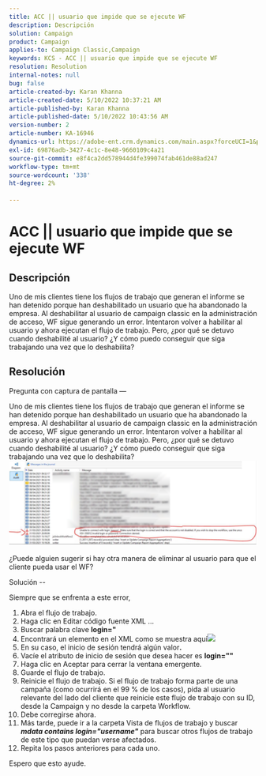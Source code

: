 ```yaml
---
title: ACC || usuario que impide que se ejecute WF
description: Descripción
solution: Campaign
product: Campaign
applies-to: Campaign Classic,Campaign
keywords: KCS - ACC || usuario que impide que se ejecute WF
resolution: Resolution
internal-notes: null
bug: false
article-created-by: Karan Khanna
article-created-date: 5/10/2022 10:37:21 AM
article-published-by: Karan Khanna
article-published-date: 5/10/2022 10:43:56 AM
version-number: 2
article-number: KA-16946
dynamics-url: https://adobe-ent.crm.dynamics.com/main.aspx?forceUCI=1&pagetype=entityrecord&etn=knowledgearticle&id=7512bb29-4dd0-ec11-a7b5-00224809c556
exl-id: 69876adb-3427-4c1c-8e48-9660109c4a21
source-git-commit: e8f4ca2dd578944d4fe399074fab461de88ad247
workflow-type: tm+mt
source-wordcount: '338'
ht-degree: 2%

---
```


# ACC || usuario que impide que se ejecute WF

## Descripción


Uno de mis clientes tiene los flujos de trabajo que generan el informe se han detenido porque han deshabilitado un usuario que ha abandonado la empresa. Al deshabilitar al usuario de campaign classic en la administración de acceso, WF sigue generando un error. Intentaron volver a habilitar al usuario y ahora ejecutan el flujo de trabajo. Pero, ¿por qué se detuvo cuando deshabilité al usuario? ¿Y cómo puedo conseguir que siga trabajando una vez que lo deshabilita?


## Resolución


Pregunta con captura de pantalla —



Uno de mis clientes tiene los flujos de trabajo que generan el informe se han detenido porque han deshabilitado un usuario que ha abandonado la empresa. Al deshabilitar al usuario de campaign classic en la administración de acceso, WF sigue generando un error. Intentaron volver a habilitar al usuario y ahora ejecutan el flujo de trabajo. Pero, ¿por qué se detuvo cuando deshabilité al usuario? ¿Y cómo puedo conseguir que siga trabajando una vez que lo deshabilita?
![](assets/178d95b7-4dd0-ec11-a7b5-00224809c556.png)

¿Puede alguien sugerir si hay otra manera de eliminar al usuario para que el cliente pueda usar el WF?





Solución --

Siempre que se enfrenta a este error,

1. Abra el flujo de trabajo.
2. Haga clic en Editar código fuente XML ...
3. Buscar palabra clave <b>login=&quot;</b>
4. Encontrará un elemento en el XML como se muestra aquí![](assets/dee6636f-799e-eb11-b1ac-000d3a368466.png)
5. En su caso, el inicio de sesión tendrá algún valor<b>.</b>
6. Vacíe el atributo de inicio de sesión que desea hacer es <b>login=&quot;&quot;</b>
7. Haga clic en Aceptar para cerrar la ventana emergente.
8. Guarde el flujo de trabajo.
9. Reinicie el flujo de trabajo. Si el flujo de trabajo forma parte de una campaña (como ocurrirá en el 99 % de los casos), pida al usuario relevante del lado del cliente que reinicie este flujo de trabajo con su ID, desde la Campaign y no desde la carpeta Workflow.
10. Debe corregirse ahora.
11. Más tarde, puede ir a la carpeta Vista de flujos de trabajo y buscar <b>*mdata contains login=&quot;username&quot;</b>* para buscar otros flujos de trabajo de este tipo que puedan verse afectados.
12. Repita los pasos anteriores para cada uno.


Espero que esto ayude.
